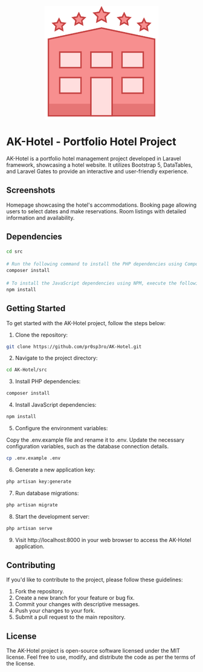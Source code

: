 <p align="center"><img src="/src/public/img/logo.png" width="300"></p>

# AK-Hotel - Portfolio Hotel Project

<screenshot>

AK-Hotel is a portfolio hotel management project developed in Laravel framework, showcasing a hotel website. It utilizes Bootstrap 5, DataTables, and Laravel Gates to provide an interactive and user-friendly experience.

## Screenshots

<homepage>
Homepage showcasing the hotel's accommodations.

<booking>
Booking page allowing users to select dates and make reservations.

<rooms>
Room listings with detailed information and availability.

<guests>

<admin panel>

## Dependencies 

```bash
cd src

# Run the following command to install the PHP dependencies using Composer:
composer install

# To install the JavaScript dependencies using NPM, execute the following command:
npm install
```

## Getting Started

To get started with the AK-Hotel project, follow the steps below:

1. Clone the repository:
```bash
git clone https://github.com/pr0sp3ro/AK-Hotel.git
```

2. Navigate to the project directory:
```bash
cd AK-Hotel/src
```

3. Install PHP dependencies:
```bash
composer install
```

4. Install JavaScript dependencies:
```bash
npm install
```

5. Configure the environment variables:

Copy the .env.example file and rename it to .env.
Update the necessary configuration variables, such as the database connection details.

```bash
cp .env.example .env
```

6. Generate a new application key:
```bash
php artisan key:generate
```

7. Run database migrations:
```bash
php artisan migrate
```

8. Start the development server:
```bash
php artisan serve
```

9. Visit http://localhost:8000 in your web browser to access the AK-Hotel application.

## Contributing

If you'd like to contribute to the project, please follow these guidelines:

1. Fork the repository.
2. Create a new branch for your feature or bug fix.
3. Commit your changes with descriptive messages.
4. Push your changes to your fork.
5. Submit a pull request to the main repository.

## License

The AK-Hotel project is open-source software licensed under the MIT license. Feel free to use, modify, and distribute the code as per the terms of the license.
